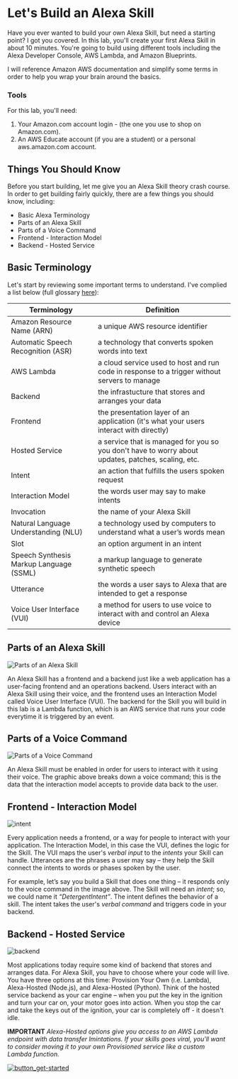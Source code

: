 # Let's Build an Alexa Skill

Have you ever wanted to build your own Alexa Skill, but need a starting point? I got you covered. In this lab, you'll create your first Alexa Skill in about 10 minutes. You're going to build using different tools including the Alexa Developer Console, AWS Lambda, and Amazon Blueprints. 

I will reference Amazon AWS documentation and simplify some terms in order to help you wrap your brain around the basics. 

### Tools

For this lab, you'll need:
1. Your Amazon.com account login - (the one you use to shop on Amazon.com).
2. An AWS Educate account (if you are a student) or a personal aws.amazon.com account.

## Things You Should Know 
Before you start building, let me give you an Alexa Skill theory crash course. In order to get building fairly quickly, there are a few things you should know, including:

- Basic Alexa Terminology
- Parts of an Alexa Skill
- Parts of a Voice Command
- Frontend - Interaction Model
- Backend - Hosted Service

## Basic Terminology 
Let's start by reviewing some important terms to understand. I've complied a list below (full glossary [here](https://developer.amazon.com/en-US/docs/alexa/ask-overviews/alexa-skills-kit-glossary.html)):

Terminology | Definition
------------|-------------
Amazon Resource Name (ARN) | a unique AWS resource identifier
Automatic Speech Recognition (ASR) | a technology that converts spoken words into text
AWS Lambda | a cloud service used to host and run code in response to a trigger without servers to manage
Backend | the infrastucture that stores and arranges your data
Frontend | the presentation layer of an application (it's what your users interact with directly)
Hosted Service | a service that is managed for you so you don't have to worry about updates, patches, scaling, etc.
Intent	| an action that fulfills the users spoken request
Interaction Model |	the words user may say to make intents
Invocation | the name of your Alexa Skill
Natural Language Understanding (NLU) | a technology used by computers to understand what a user’s words mean
Slot | an option argument in an intent
Speech Synthesis Markup Language (SSML)	| a markup language to generate synthetic speech
Utterance	| the words a user says to Alexa that are intended to get a response
Voice User Interface (VUI)	| a method for users to use voice to interact with and control an Alexa device


## Parts of an Alexa Skill 

![Parts of an Alexa Skill](https://user-images.githubusercontent.com/28787937/72653217-bbd0cb80-393e-11ea-956b-3ce0d55b9061.png)

An Alexa Skill has a frontend and a backend just like a web application has a user-facing frontend and an operations backend.  Users interact with an Alexa Skill using their voice, and the frontend uses an Interaction Model called Voice User Interface (VUI). The backend for the Skill you will build in this lab is a Lambda function, which is an AWS service that runs your code everytime it is triggered by an event.


## Parts of a Voice Command 
![Parts of a Voice Command](https://user-images.githubusercontent.com/28787937/72653601-8a58ff80-3940-11ea-835b-55dbd467711e.png)

An Alexa Skill must be enabled in order for users to interact with it using their voice. The graphic above breaks down a voice command; this is the data that the interaction model accepts to provide data back to the user.


## Frontend - Interaction Model 
![intent](https://user-images.githubusercontent.com/28787937/72655149-ef642380-3947-11ea-8494-63a3de790a83.png)

Every application needs a frontend, or a way for people to interact with your application. The Interaction Model, in this case the VUI, defines the logic for the Skill. The VUI maps the user's _verbal input_ to the _intents_ your Skill can handle. Utterances are the phrases a user may say – they help the Skill connect the intents to words or phases spoken by the user. 

For example, let’s say you build a Skill that does one thing – it responds only to the voice command in the image above. The Skill will need an _intent_; so, we could name it _“DetergentIntent”_. The intent defines the behavior of a skill. The intent takes the user's _verbal command_ and triggers code in your backend. 


## Backend - Hosted Service 
![backend](https://user-images.githubusercontent.com/28787937/72653645-baa09e00-3940-11ea-8e6d-8d10320c84a6.png)

Most applications today require some kind of backend that stores and arranges data. For Alexa Skill, you have to choose where your code will live. You have three options at this time: Provision Your Own (i.e. Lambda), Alexa-Hosted (Node.js), and Alexa-Hosted (Python). Think of the hosted service backend as your car engine – when you put the key in the ignition and turn your car on, your motor goes into action. When you stop the car and take the keys out of the ignition, your car is completely off - it doesn't idle.  

**IMPORTANT** 
_Alexa-Hosted options give you access to an AWS Lambda endpoint with data transfer lmintations. If your skills goes viral, you'll want to consider moving it to your own Provisioned service like a custom Lambda function._




[![button_get-started](https://user-images.githubusercontent.com/28787937/72658663-d324ae80-3968-11ea-8b1c-2d66a0f4f38b.png)](https://github.com/myramade/hbcu_alexa/blob/master/build.md)





